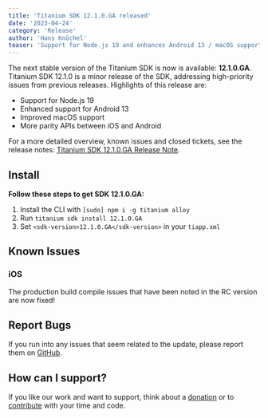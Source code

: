 ```yaml
---
title: 'Titanium SDK 12.1.0.GA released'
date: '2023-04-24'
category: 'Release'
author: 'Hans Knöchel'
teaser: 'Support for Node.js 19 and enhances Android 13 / macOS support with Titanium SDK 11.1.0.GA'
---
```


The next stable version of the Titanium SDK is now is available: <b>12.1.0.GA</b>. Titanium SDK 12.1.0 is a minor release of the SDK,
addressing high-priority issues from previous releases. Highlights of this release are:

- Support for Node.js 19
- Enhanced support for Android 13
- Improved macOS support
- More parity APIs between iOS and Android

For a more detailed overview, known issues and closed tickets, see the release notes: [Titanium SDK 12.1.0.GA Release Note](https://titaniumsdk.com/guide/Titanium_SDK/Titanium_SDK_Release_Notes/Titanium_SDK_Release_Notes_12.x/Titanium_SDK_12.1.0.GA_Release_Note.html).

## Install

**Follow these steps to get SDK 12.1.0.GA:**

1. Install the CLI with `[sudo] npm i -g titanium alloy`
2. Run `titanium sdk install 12.1.0.GA`
3. Set `<sdk-version>12.1.0.GA</sdk-version>` in your `tiapp.xml`

## Known Issues

### iOS

The production build compile issues that have been noted in the RC version are now fixed!

## Report Bugs

If you run into any issues that seem related to the update, please report them on [GitHub](https://github.com/tidev/titanium_mobile/issues).

## How can I support?

If you like our work and want to support, think about a [donation](/donate) or to [contribute](/contribute) with your time and code.
